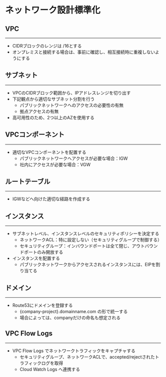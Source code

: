 # ネットワーク設計標準化


## VPC
---
- CIDRブロックのレンジは /16とする
- オンプレミスと接続する場合は、事前に確認し、相互接続時に重複しないようにする

## サブネット
---
- VPCのCIDRブロック範囲から、IPアドレスレンジを切り出す
- 下記観点から適切なサブネット分割を行う
    - パブリックネットワークへのアクセスの必要性の有無
    - 拠点アクセスの有無
- 高可用性のため、2つ以上のAZを使用する

## VPCコンポーネント
---
- 適切なVPCコンポーネントを配置する
    - パブリックネットワークへアクセスが必要な場合：IGW
    - 社内にアクセスが必要な場合：VGW

## ルートテーブル
---
- IGWなどへ向けた適切な経路を作成する

## インスタンス
---
- サブネットレベル、インスタンスレベルのセキュリティポリシーを決定する
    - ネットワークACL：特に設定しない（セキュリティグループで制御する）
    - セキュリティグループ：インバウンドポートは全て閉じ、アウトバウンドポートのみ開放する
- インスタンスを配置する
    - パブリックネットワークからアクセスされるインスタンスには、EIPを割り当てる

## ドメイン
---
- Route53にドメインを登録する
    - {company-project}.domainname.com の形で統一する
    - 場合によっては、companyだけの命名も想定される

## VPC Flow Logs
---
- VPC Flow Logs でネットワークトラフィックをキャプチャする
    - セキュリティグループ、ネットワークACLで、accepted/rejectされたトラフィックログを取得
    - Cloud Watch Logs へ連携する